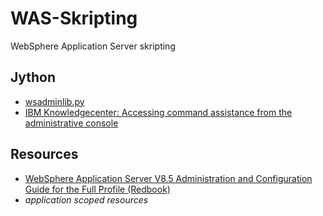 # WAS-Skripting
WebSphere Application Server skripting


## Jython
* [wsadminlib.py ](http://wsadminlib.blogspot.com/)
* [IBM Knowledgecenter: Accessing command assistance from the administrative console](https://www.ibm.com/support/knowledgecenter/en/SSEQTP_8.5.5/com.ibm.websphere.base.doc/ae/tcon_command_assist.html)

## Resources
* [WebSphere Application Server V8.5
Administration and Configuration
Guide for the Full Profile (Redbook)](http://www.redbooks.ibm.com/redbooks/pdfs/sg248056.pdf)
* _application scoped resources_
